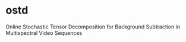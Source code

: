 # ostd
Online Stochastic Tensor Decomposition for Background Subtraction in Multispectral Video Sequences

